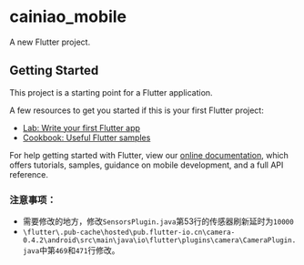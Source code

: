 # cainiao_mobile

A new Flutter project.

## Getting Started

This project is a starting point for a Flutter application.

A few resources to get you started if this is your first Flutter project:

- [Lab: Write your first Flutter app](https://flutter.io/docs/get-started/codelab)
- [Cookbook: Useful Flutter samples](https://flutter.io/docs/cookbook)

For help getting started with Flutter, view our 
[online documentation](https://flutter.io/docs), which offers tutorials, 
samples, guidance on mobile development, and a full API reference.

### 注意事项：
- 需要修改的地方，修改`SensorsPlugin.java`第53行的传感器刷新延时为`10000`
- `\flutter\.pub-cache\hosted\pub.flutter-io.cn\camera-0.4.2\android\src\main\java\io\flutter\plugins\camera\CameraPlugin.java`中第`469`和`471`行修改。